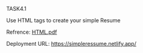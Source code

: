 TASK4.1

Use HTML tags to create your simple Resume 

Refrence:
[HTML.pdf](https://github.com/monika200/GUVI-TASKS/files/5677253/HTML.pdf)

Deployment URL: 
https://simpleressume.netlify.app/

